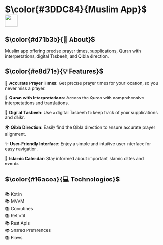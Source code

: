 # $\color{#3DDC84}{Muslim  App}$  <img height="40" src="https://user-images.githubusercontent.com/25181517/117269608-b7dcfb80-ae58-11eb-8e66-6cc8753553f0.png" />

## $\color{#d71b3b}{🚀 About}$

Muslim app offering precise prayer times, supplications, Quran with interpretations, digital Tasbeeh, and Qibla direction.


## $\color{#e8d71e}{💡 Features}$

🕋 **Accurate Prayer Times**: Get precise prayer times for your location, so you never miss a prayer.

📖 **Quran with Interpretations**: Access the Quran with comprehensive interpretations and translations.

🙏 **Digital Tasbeeh**: Use a digital Tasbeeh to keep track of your supplications and dhikr.

🌍 **Qibla Direction**: Easily find the Qibla direction to ensure accurate prayer alignment.

✨ **User-Friendly Interface**: Enjoy a simple and intuitive user interface for easy navigation.

📅 **Islamic Calendar**: Stay informed about important Islamic dates and events.


## $\color{#16acea}{💻 Technologies}$

📚 Kotlin
<br>
📚 MVVM
<br>
📚 Coroutines 
<br>
📚 Retrofit 
<br>
📚 Rest ApIs
<br>
📚 Shared Preferences
<br>
📚 Flows
